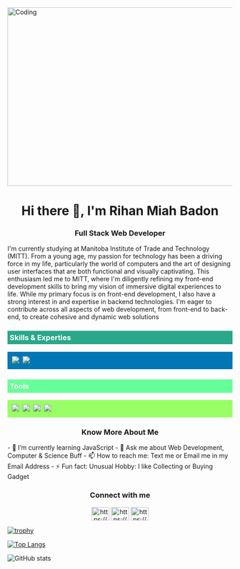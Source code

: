 <img align="center" alt="Coding" height="400" width="1200" src="https://user-images.githubusercontent.com/101390725/190355324-a0e8b36a-6c23-46df-93b2-aa01c7dddd24.gif">
<h1 align="center">Hi there 👋, I'm Rihan Miah Badon</h1>
<h3 align="center">Full Stack Web Developer</h3>


I'm currently studying at Manitoba Institute of Trade and Technology (MITT). From a young age, my passion for technology has been a driving force in my life, particularly the world of computers and the art of designing user interfaces that are both functional and visually captivating. This enthusiasm led me to MITT, where I'm diligently refining my front-end development skills to bring my vision of immersive digital experiences to life. While my primary focus is on front-end development, I also have a strong interest in and expertise in backend technologies. I'm eager to contribute across all aspects of web development, from front-end to back-end, to create cohesive and dynamic web solutions



<p align="left">
<h3 align="left" style="background-color: #2aa889; padding: 5px; color: white;">Skills & Experties</h3>
<p align="left" style="background-color: #0077b5; padding: 10px; color: #333;">
  <img src="https://img.shields.io/badge/code-Javascript-informational?style=for-the-badge&logo=javascript&logoColor=white&color=2aa889"/>&nbsp;
  <img src="https://img.shields.io/badge/web-HTML%2FCSS-informational?style=for-the-badge&logo=html5&logoColor=white&color=2aa889"/>&nbsp;
</p>


<h3 align="left" style="background-color: #66ff99; padding: 5px; color: white;">Tools</h3> <!-- Updated background color -->
<p align="left" style="background-color: #99ff66; padding: 10px; color: #333;"> <!-- Updated background color -->
  <img src="https://img.shields.io/badge/tool-Visual%20Studio-informational?style=for-the-badge&logo=visualstudio&logoColor=white&color=66ff99"/>&nbsp; <!-- Updated background color -->
  <img src="https://img.shields.io/badge/tool-VSCode-informational?style=for-the-badge&logo=visualstudiocode&logoColor=white&color=66ff99"/>&nbsp; <!-- Updated background color -->
  <img src="https://img.shields.io/badge/tool-Git-informational?style=for-the-badge&logo=git&logoColor=white&color=66ff99"/>&nbsp; <!-- Updated background color -->
  <img src="https://img.shields.io/badge/tool-GitHub-informational?style=for-the-badge&logo=github&logoColor=white&color=66ff99"/>&nbsp; <!-- Updated background color -->
</p>

<h3 align="center">Know More About Me</h3>
- 🌱 I’m currently learning JavaScript 
- 💬 Ask me about Web Development, Computer & Science Buff 
- 📫 How to reach me:  Text me or Email me in my  Email Address 
- ⚡ Fun fact: Unusual Hobby: I like Collecting or Buying Gadget 

<h3 align="Center">Connect with me</h3>
<p align="center">
<a href="https://linkedin.com/in/https://www.linkedin.com/in/rihan-badhon-05447428b?utm_source=share&utm_campaign=share_via&utm_content=profile&utm_medium=android_app" target="blank"><img align="center" src="https://raw.githubusercontent.com/rahuldkjain/github-profile-readme-generator/master/src/images/icons/Social/linked-in-alt.svg" alt="https://www.linkedin.com/in/rihan-badhon-05447428b?utm_source=share&utm_campaign=share_via&utm_content=profile&utm_medium=android_app" height="30" width="40" /></a>
<a href="https://fb.com/https://www.facebook.com/profile.php?id=61556534991371" target="blank"><img align="center" src="https://raw.githubusercontent.com/rahuldkjain/github-profile-readme-generator/master/src/images/icons/Social/facebook.svg" alt="https://www.facebook.com/profile.php?id=61556534991371" height="30" width="40" /></a>
<a href="https://instagram.com/https://www.instagram.com/ryan_badhon?utm_source=qr&igsh=mwtungsweghneww2yq==" target="blank"><img align="center" src="https://raw.githubusercontent.com/rahuldkjain/github-profile-readme-generator/master/src/images/icons/Social/instagram.svg" alt="https://www.instagram.com/ryan_badhon?utm_source=qr&igsh=mwtungsweghneww2yq==" height="30" width="40" /></a>
</p>

[![trophy](https://github-profile-trophy.vercel.app/?username=RihanBadhon)](https://github.com/ryo-ma/github-profile-trophy)


[![Top Langs](https://github-readme-stats.vercel.app/api/top-langs/?username=RihanBadhon)](https://github.com/anuraghazra/github-readme-stats)


![GitHub stats](https://github-readme-stats.vercel.app/api?username=RihanBadhon&show_icons=true&count_private=true)  



